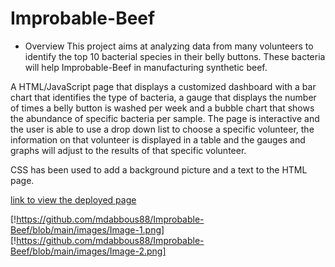 # Improbable-Beef
* Overview
This project aims at analyzing data from many volunteers to identify the top 10 bacterial species in their belly buttons. These bacteria will help Improbable-Beef in manufacturing synthetic beef.

A HTML/JavaScript page that displays a customized dashboard with a bar chart that identifies the type of bacteria, a gauge that displays the number of times a belly button is washed per week and a bubble chart that shows the abundance of specific bacteria per sample. 
The page is interactive and the user is able to use a drop down list to choose a specific volunteer, the information on that volunteer is displayed in a table and the gauges and graphs will adjust to the results of that specific volunteer.

CSS has been used to add a background picture and a text to the HTML page.

[link to view the deployed page](https://mdabbous88.github.io/Improbable-Beef/)

[!https://github.com/mdabbous88/Improbable-Beef/blob/main/images/Image-1.png]
[!https://github.com/mdabbous88/Improbable-Beef/blob/main/images/Image-2.png]


